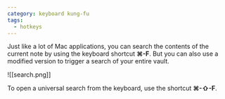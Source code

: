```yaml
---
category: keyboard kung-fu
tags:
  - hotkeys
---
```

Just like a lot of Mac applications, you can search the contents of the current note by using the keyboard shortcut **⌘-F**. But you can also use a modified version to trigger a search of your entire vault.

![[search.png]]

To open a universal search from the keyboard, use the shortcut **⌘-⇧-F**.